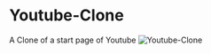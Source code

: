 # Youtube-Clone
A Clone of a start page of Youtube
![Youtube-Clone](https://user-images.githubusercontent.com/85796998/179371119-8aeefe1e-bda4-4753-8268-39794f316cde.png)
